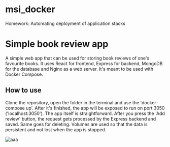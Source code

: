 # msi_docker
Homework: Automating deployment of application stacks

# Simple book review app

A simple web app that can be used for storing book reviews of one's favourite books. It uses React for frontend, Express for backend, MongoDB for the database and Nginx as a web server. It's meant to be used with Docker Compose.

## How to use
Clone the repository, open the folder in the terminal and use the 'docker-compose up'. After it's finished, the app will be exposed to run on port 3050 ('localhost:3050').
The app itself is straightforward. After you press the 'Add review' button, the request gets processed by the Express backend and saved. Same goes for deleting. Volumes are used so that the data is persistent and not lost when the app is stopped.

![aaa](https://user-images.githubusercontent.com/79167500/148689856-76b625aa-e56a-4b61-901d-851e57419104.png)
